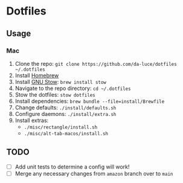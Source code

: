# Dotfiles

## Usage

### Mac

1. Clone the repo: `git clone https://github.com/da-luce/dotfiles ~/.dotfiles`
2. Install [Homebrew](https://brew.sh/)
3. Install [GNU Stow](https://www.gnu.org/software/stow/): `brew install stow`
4. Navigate to the repo directory: `cd ~/.dotfiles`
5. Stow the dotfiles: `stow dotfiles`
6. Install dependencies: `brew bundle --file=install/Brewfile`
7. Change defaults: `./install/defaults.sh`
8. Configure daemons: `./install/extra.sh`
9. Install extras:
   - `./misc/rectangle/install.sh`
   - `./misc/alt-tab-macos/install.sh`

## TODO

- [ ] Add unit tests to determine a config will work!
- [ ] Merge any necessary changes from `amazon` branch over to `main`
